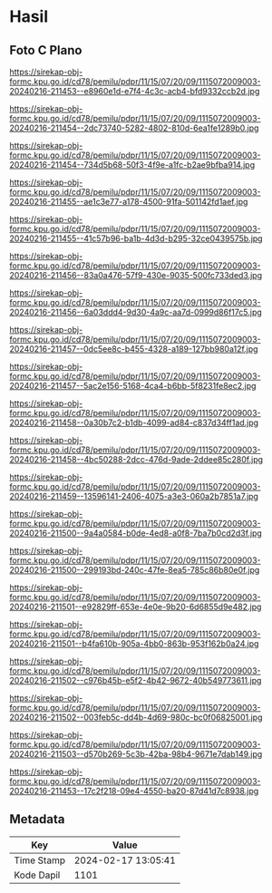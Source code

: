 # Hasil

## Foto C Plano

https://sirekap-obj-formc.kpu.go.id/cd78/pemilu/pdpr/11/15/07/20/09/1115072009003-20240216-211453--e8960e1d-e7f4-4c3c-acb4-bfd9332ccb2d.jpg

https://sirekap-obj-formc.kpu.go.id/cd78/pemilu/pdpr/11/15/07/20/09/1115072009003-20240216-211454--2dc73740-5282-4802-810d-6ea1fe1289b0.jpg

https://sirekap-obj-formc.kpu.go.id/cd78/pemilu/pdpr/11/15/07/20/09/1115072009003-20240216-211454--734d5b68-50f3-4f9e-a1fc-b2ae9bfba914.jpg

https://sirekap-obj-formc.kpu.go.id/cd78/pemilu/pdpr/11/15/07/20/09/1115072009003-20240216-211455--ae1c3e77-a178-4500-91fa-501142fd1aef.jpg

https://sirekap-obj-formc.kpu.go.id/cd78/pemilu/pdpr/11/15/07/20/09/1115072009003-20240216-211455--41c57b96-ba1b-4d3d-b295-32ce0439575b.jpg

https://sirekap-obj-formc.kpu.go.id/cd78/pemilu/pdpr/11/15/07/20/09/1115072009003-20240216-211456--83a0a476-57f9-430e-9035-500fc733ded3.jpg

https://sirekap-obj-formc.kpu.go.id/cd78/pemilu/pdpr/11/15/07/20/09/1115072009003-20240216-211456--6a03ddd4-9d30-4a9c-aa7d-0999d86f17c5.jpg

https://sirekap-obj-formc.kpu.go.id/cd78/pemilu/pdpr/11/15/07/20/09/1115072009003-20240216-211457--0dc5ee8c-b455-4328-a189-127bb980a12f.jpg

https://sirekap-obj-formc.kpu.go.id/cd78/pemilu/pdpr/11/15/07/20/09/1115072009003-20240216-211457--5ac2e156-5168-4ca4-b6bb-5f8231fe8ec2.jpg

https://sirekap-obj-formc.kpu.go.id/cd78/pemilu/pdpr/11/15/07/20/09/1115072009003-20240216-211458--0a30b7c2-b1db-4099-ad84-c837d34ff1ad.jpg

https://sirekap-obj-formc.kpu.go.id/cd78/pemilu/pdpr/11/15/07/20/09/1115072009003-20240216-211458--4bc50288-2dcc-476d-9ade-2ddee85c280f.jpg

https://sirekap-obj-formc.kpu.go.id/cd78/pemilu/pdpr/11/15/07/20/09/1115072009003-20240216-211459--13596141-2406-4075-a3e3-060a2b7851a7.jpg

https://sirekap-obj-formc.kpu.go.id/cd78/pemilu/pdpr/11/15/07/20/09/1115072009003-20240216-211500--9a4a0584-b0de-4ed8-a0f8-7ba7b0cd2d3f.jpg

https://sirekap-obj-formc.kpu.go.id/cd78/pemilu/pdpr/11/15/07/20/09/1115072009003-20240216-211500--299193bd-240c-47fe-8ea5-785c86b80e0f.jpg

https://sirekap-obj-formc.kpu.go.id/cd78/pemilu/pdpr/11/15/07/20/09/1115072009003-20240216-211501--e92829ff-653e-4e0e-9b20-6d6855d9e482.jpg

https://sirekap-obj-formc.kpu.go.id/cd78/pemilu/pdpr/11/15/07/20/09/1115072009003-20240216-211501--b4fa610b-905a-4bb0-863b-953f162b0a24.jpg

https://sirekap-obj-formc.kpu.go.id/cd78/pemilu/pdpr/11/15/07/20/09/1115072009003-20240216-211502--c976b45b-e5f2-4b42-9672-40b549773611.jpg

https://sirekap-obj-formc.kpu.go.id/cd78/pemilu/pdpr/11/15/07/20/09/1115072009003-20240216-211502--003feb5c-dd4b-4d69-980c-bc0f06825001.jpg

https://sirekap-obj-formc.kpu.go.id/cd78/pemilu/pdpr/11/15/07/20/09/1115072009003-20240216-211503--d570b269-5c3b-42ba-98b4-9671e7dab149.jpg

https://sirekap-obj-formc.kpu.go.id/cd78/pemilu/pdpr/11/15/07/20/09/1115072009003-20240216-211453--17c2f218-09e4-4550-ba20-87d41d7c8938.jpg


## Metadata

| Key        | Value               |
| ---------- | ------------------- |
| Time Stamp | 2024-02-17 13:05:41 |
| Kode Dapil | 1101                |



